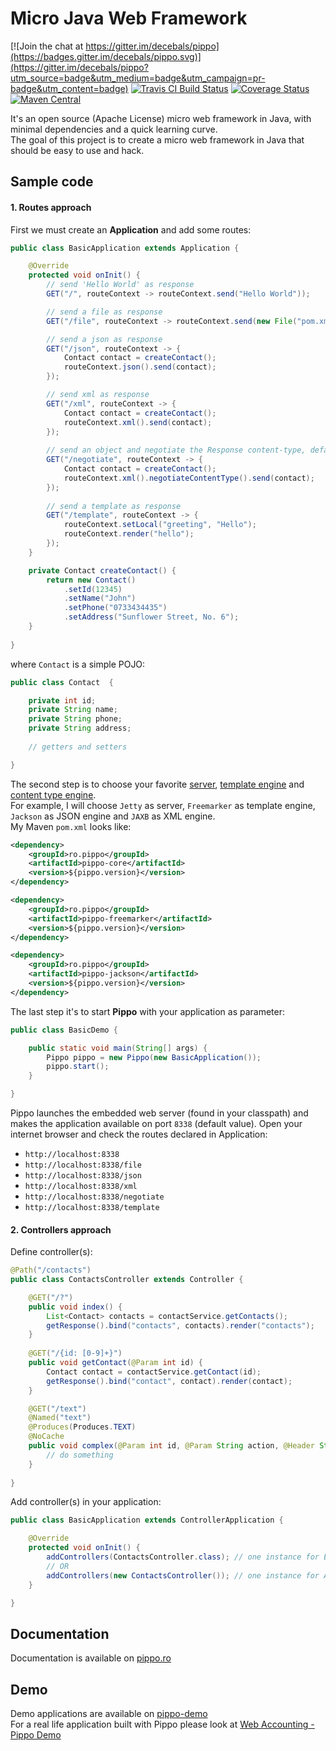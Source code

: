 Micro Java Web Framework
=====================
[![Join the chat at https://gitter.im/decebals/pippo](https://badges.gitter.im/decebals/pippo.svg)](https://gitter.im/decebals/pippo?utm_source=badge&utm_medium=badge&utm_campaign=pr-badge&utm_content=badge)
[![Travis CI Build Status](https://travis-ci.org/decebals/pippo.png)](https://travis-ci.org/decebals/pippo)
[![Coverage Status](https://coveralls.io/repos/decebals/pippo/badge.svg?branch=master&service=github)](https://coveralls.io/github/decebals/pippo?branch=master)
[![Maven Central](http://img.shields.io/maven-central/v/ro.pippo/pippo.svg)](http://search.maven.org/#search|ga|1|ro.pippo)

<!--
[![Issue Stats](http://www.issuestats.com/github/decebals/pippo/badge/issue?style=flat)](http://www.issuestats.com/github/decebals/pippo)
[![Issue Stats](http://www.issuestats.com/github/decebals/pippo/badge/pr?style=flat)](http://www.issuestats.com/github/decebals/pippo)
-->


It's an open source (Apache License) micro web framework in Java, with minimal dependencies and a quick learning curve.     
The goal of this project is to create a micro web framework in Java that should be easy to use and hack.      

Sample code
---------------

#### 1. Routes approach

First we must create an __Application__ and add some routes:  

```java
public class BasicApplication extends Application {

    @Override
    protected void onInit() {
		// send 'Hello World' as response
        GET("/", routeContext -> routeContext.send("Hello World"));

		// send a file as response
        GET("/file", routeContext -> routeContext.send(new File("pom.xml")));

        // send a json as response
        GET("/json", routeContext -> {
			Contact contact = createContact();
			routeContext.json().send(contact);
        });

        // send xml as response
        GET("/xml", routeContext -> {
			Contact contact = createContact();
			routeContext.xml().send(contact);
        });
        
        // send an object and negotiate the Response content-type, default to XML
        GET("/negotiate", routeContext -> {
            Contact contact = createContact();
			routeContext.xml().negotiateContentType().send(contact);
        });
        
        // send a template as response
        GET("/template", routeContext -> {
			routeContext.setLocal("greeting", "Hello");
			routeContext.render("hello");        
		});
    }

	private Contact createContact() {
		return new Contact()
			.setId(12345)
			.setName("John")
			.setPhone("0733434435")
			.setAddress("Sunflower Street, No. 6");	
	}
	
}
``` 

where `Contact` is a simple POJO:

```java
public class Contact  {

    private int id;
    private String name;
    private String phone;
    private String address;
    
    // getters and setters

}
```

The second step is to choose your favorite [server](http://www.pippo.ro/doc/server.html), 
[template engine](http://www.pippo.ro/doc/templates.html) 
and [content type engine](http://www.pippo.ro/doc/content-types.html).  
For example, I will choose `Jetty` as server, `Freemarker` as template engine, `Jackson` as JSON engine and `JAXB` as XML engine.  
My Maven `pom.xml` looks like: 

```xml
<dependency>
    <groupId>ro.pippo</groupId>
    <artifactId>pippo-core</artifactId>
    <version>${pippo.version}</version>
</dependency>

<dependency>
    <groupId>ro.pippo</groupId>
    <artifactId>pippo-freemarker</artifactId>
    <version>${pippo.version}</version>
</dependency>

<dependency>
    <groupId>ro.pippo</groupId>
    <artifactId>pippo-jackson</artifactId>
    <version>${pippo.version}</version>
</dependency>
```

The last step it's to start __Pippo__ with your application as parameter:

```java
public class BasicDemo {

    public static void main(String[] args) {
        Pippo pippo = new Pippo(new BasicApplication());
        pippo.start();
    }

}
```

Pippo launches the embedded web server (found in your classpath) and makes the application available on port `8338` (default value).
Open your internet browser and check the routes declared in Application:

 - `http://localhost:8338`
 - `http://localhost:8338/file`
 - `http://localhost:8338/json`
 - `http://localhost:8338/xml`
 - `http://localhost:8338/negotiate`
 - `http://localhost:8338/template` 

#### 2. Controllers approach

Define controller(s):

```java
@Path("/contacts")
public class ContactsController extends Controller {

    @GET("/?")
    public void index() {
		List<Contact> contacts = contactService.getContacts();
		getResponse().bind("contacts", contacts).render("contacts");
    }
    
    @GET("/{id: [0-9]+}")
    public void getContact(@Param int id) {
        Contact contact = contactService.getContact(id);
        getResponse().bind("contact", contact).render(contact);
    }

    @GET("/text")
    @Named("text")
    @Produces(Produces.TEXT)
    @NoCache
    public void complex(@Param int id, @Param String action, @Header String host, @Session String user) {
        // do something
    }
    
}
```

Add controller(s) in your application:

```java
public class BasicApplication extends ControllerApplication {

    @Override
    protected void onInit() {
        addControllers(ContactsController.class); // one instance for EACH request
        // OR
        addControllers(new ContactsController()); // one instance for ALL requests        
    }

}
```

Documentation
---------------
Documentation is available on [pippo.ro](http://www.pippo.ro)

Demo
---------------
Demo applications are available on [pippo-demo](https://github.com/decebals/pippo-demo)   
For a real life application built with Pippo please look at [Web Accounting - Pippo Demo](https://github.com/decebals/matilda)
